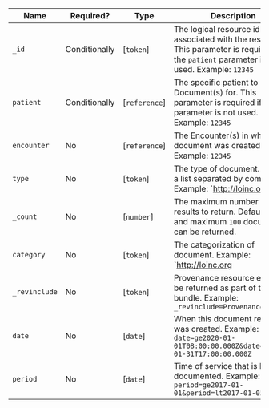  Name|Required?|Type|Description
---------------|--------------------|---------------|--------------------------------------------------------------------------------------------------------
 `_id`|Conditionally|[`token`]|The logical resource id associated with the resource. This parameter is required if the `patient` parameter is not used. Example: `12345`
 `patient`|Conditionally|[`reference`]|The specific patient to return Document(s) for. This parameter is required if the `_id` parameter is not used. Example: `12345`
 `encounter`|No|[`reference`]|The Encounter(s) in which the document was created. Example: `12345`
 `type`|No|[`token`]|The type of document. May be a list separated by commas. Example: `http://loinc.org|11488-4`
 `_count`|No|[`number`]|The maximum number of results to return. Defaults to `10` and maximum `100` documents can be returned.
 `category`|No|[`token`]|The categorization of document. Example: `http://loinc.org|11488-4`
 `_revinclude`|No|[`token`]|Provenance resource entries to be returned as part of the bundle. Example: `_revinclude=Provenance:target`
 `date`|No|[`date`]|When this document reference was created. Example: `date=ge2020-01-01T08:00:00.000Z&date=le2020-01-31T17:00:00.000Z`
 `period`|No|[`date`]|Time of service that is being documented. Example: `period=ge2017-01-01&period=lt2017-01-05`
